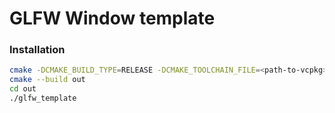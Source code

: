 # GLFW Window template 

### Installation
```sh
cmake -DCMAKE_BUILD_TYPE=RELEASE -DCMAKE_TOOLCHAIN_FILE=<path-to-vcpkg>/scripts/buildsystems/vcpkg.cmake -S . -B out
cmake --build out
cd out
./glfw_template
```
